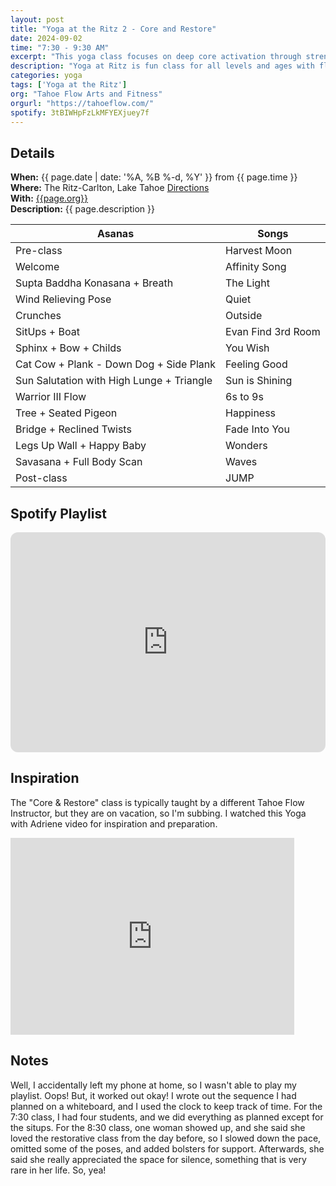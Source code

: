 ```yaml
---
layout: post
title: "Yoga at the Ritz 2 - Core and Restore"
date: 2024-09-02
time: "7:30 - 9:30 AM" 
excerpt: "This yoga class focuses on deep core activation through strength and conditioning as well as rest and restoration. It is designed to foster a balanced and happy equilibrium to start your holiday."
description: "Yoga at Ritz is fun class for all levels and ages with flowing poses and breath-work to build stability, flexibility, and mindfulness. These classes will follow an arc of opening awareness, warm-up stretch, tanding poses, balancing poses, inversions, grounding poses, and relaxation. The 7:30 am class is a slow gentle practice while the 8:30 class is higher intensity vinyasa-style class." 
categories: yoga
tags: ['Yoga at the Ritz']
org: "Tahoe Flow Arts and Fitness"
orgurl: "https://tahoeflow.com/"
spotify: 3tBIWHpFzLkMFYEXjuey7f
---
```


## Details

**When:** {{ page.date | date: '%A, %B %-d, %Y' }} from {{ page.time }}   
**Where:** The Ritz-Carlton, Lake Tahoe [Directions](https://www.google.com/maps?rlz=1C5CHFA_enUS818US818&gs_lcrp=EgZjaHJvbWUyBggAEEUYOTIGCAEQRRhAMgYIAhBFGEAyBggDEEUYPTIGCAQQRRg90gEHMTc1ajBqNKgCALACAQ&um=1&ie=UTF-8&fb=1&gl=us&sa=X&geocode=KeeGOX1HYpmAMaC03BLJLCKB&daddr=13031+Ritz+Carlton+Highlands+Ct,+Truckee,+CA+96161)    
**With:** [{{page.org}}]({{page.orgurl}})   
**Description:** {{ page.description }}      

Asanas | Songs
---- | ---- |  
Pre-class | Harvest Moon
Welcome | Affinity Song
Supta Baddha Konasana + Breath | The Light
Wind Relieving Pose | Quiet
Crunches | Outside
SitUps + Boat | Evan Find 3rd Room
Sphinx + Bow + Childs | You Wish
Cat Cow + Plank - Down Dog + Side Plank | Feeling Good
Sun Salutation with High Lunge + Triangle | Sun is Shining
Warrior III Flow | 6s to 9s
Tree + Seated Pigeon | Happiness
Bridge + Reclined  Twists | Fade Into You
Legs Up Wall + Happy Baby | Wonders
Savasana + Full Body Scan | Waves
Post-class | JUMP


## Spotify Playlist

<iframe style="border-radius:12px" src="https://open.spotify.com/embed/playlist/{{ page.spotify }}?utm_source=generator" width="100%" height="352" frameBorder="0" allowfullscreen="" allow="autoplay; clipboard-write; encrypted-media; fullscreen; picture-in-picture" loading="lazy"></iframe>  

## Inspiration

The "Core & Restore" class is typically taught by a different Tahoe Flow Instructor, but they are on vacation, so I'm subbing. I watched this Yoga with Adriene video for inspiration and preparation.

<iframe width="90%" height="315" src="https://www.youtube.com/embed/_Mx24iENIEY?si=GoiFTqZHq81I5eGo" title="YouTube video player" frameborder="0" allow="accelerometer; autoplay; clipboard-write; encrypted-media; gyroscope; picture-in-picture; web-share" referrerpolicy="strict-origin-when-cross-origin" allowfullscreen></iframe>

## Notes

Well, I accidentally left my phone at home, so I wasn't able to play my playlist. Oops! But, it worked out okay! I wrote out the sequence I had planned on a whiteboard, and I used the clock to keep track of time. For the 7:30 class, I had four students, and we did everything as planned except for the situps. For the 8:30 class, one woman showed up, and she said she loved the restorative class from the day before, so I slowed down the pace, omitted some of the poses, and added bolsters for support. Afterwards, she said she really appreciated the space for silence, something that is very rare in her life. So, yea!